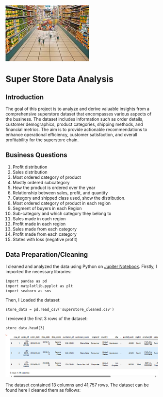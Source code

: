 ![background image](https://github.com/Cchioma/SuperStore_report/blob/main/store3.jpg)

# Super Store Data Analysis
## Introduction
The goal of this project is to analyze and derive valuable insights from a comprehensive superstore dataset that encompasses various aspects of the business. The dataset includes information such as order details, customer demographics, product categories, shipping methods, and financial metrics. The aim is to provide actionable recommendations to enhance operational efficiency, customer satisfaction, and overall profitability for the superstore chain.

## Business Questions
1.   Profit distribution
2.   Sales distribution
3.   Most ordered category of product
4.   Mostly ordered subcategory
5.   How the product is ordered over the year
6.   Relationship between sales, profit, and quantity
7.   Category and shipped class used, show the distribution.
8.   Most ordered category of product in each region
9.   Segment of buyers in each Region
10.  Sub-category and which category they belong to
11.  Sales made in each region
12.  Profit made in each region
13.  Sales made from each category
14.  Profit made from each category
15.  States with loss (negative profit)

## Data Preparation/Cleaning

I cleaned and analyzed the data using Python on [Jupiter Notebook](). Firstly, I imported the necessary libraries:
```
import pandas as pd
import matplotlib.pyplot as plt
import seaborn as sns
```
Then, I Loaded the dataset:
```
store_data = pd.read_csv('superstore_cleaned.csv')
```
I reviewed the first 3 rows of the dataset:
```
store_data.head(3)
```
![](https://github.com/Cchioma/SuperStore_report/blob/main/head3.PNG)

The dataset contained 13 columns and 41,757 rows. The dataset can be found here I cleaned them as follows:
